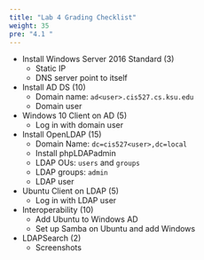 ```yaml
---
title: "Lab 4 Grading Checklist"
weight: 35
pre: "4.1 "
---
```


- Install Windows Server 2016 Standard (3)
  - Static IP
  - DNS server point to itself
- Install AD DS (10)
  - Domain name: `ad<user>.cis527.cs.ksu.edu`
  - Domain user
- Windows 10 Client on AD (5)
  - Log in with domain user
- Install OpenLDAP (15)
  - Domain Name: `dc=cis527<user>,dc=local`
  - Install phpLDAPadmin
  - LDAP OUs: `users` and `groups`
  - LDAP groups: `admin`
  - LDAP user
- Ubuntu Client on LDAP (5)
  - Log in with LDAP user
- Interoperability (10)
  - Add Ubuntu to Windows AD
  - Set up Samba on Ubuntu and add Windows
- LDAPSearch (2)
  - Screenshots
